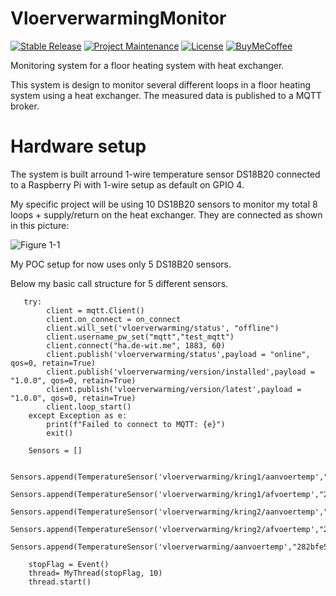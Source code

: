 
# VloerverwarmingMonitor

[![Stable Release][stable_release]][stable_release]
[![Project Maintenance][maintenance-shield]][user_profile]
[![License][license-shield]](LICENSE)
[![BuyMeCoffee][buymecoffeebadge]][buymecoffee]

Monitoring system for a floor heating system with heat exchanger. 

This system is design to monitor several different loops in a floor heating system using a heat exchanger. The measured data is published to a MQTT broker. 

# Hardware setup

The system is built arround 1-wire temperature sensor DS18B20 connected to a Raspberry Pi with 1-wire setup as default on GPIO 4. 

My specific project will be using 10 DS18B20 sensors to monitor my total 8 loops + supply/return on the heat exchanger. They are connected as shown in this picture:

![Figure 1-1](https://github.com/sldewit/VloerverwarmingMonitor/blob/5161e3ec3d567c0ba0c02cbbaa3b987bfebc9c35/Fritzing/Vloerverwarming%20monitor_schema.svg)

My POC setup for now uses only 5 DS18B20 sensors. 

Below my basic call structure for 5 different sensors.

```
   try:
        client = mqtt.Client() 
        client.on_connect = on_connect
        client.will_set('vloerverwarming/status', "offline")
        client.username_pw_set("mqtt","test_mqtt")
        client.connect("ha.de-wit.me", 1883, 60)
        client.publish('vloerverwarming/status',payload = "online", qos=0, retain=True)
        client.publish('vloerverwarming/version/installed',payload = "1.0.0", qos=0, retain=True)
        client.publish('vloerverwarming/version/latest',payload = "1.0.0", qos=0, retain=True)
        client.loop_start()
    except Exception as e:
        print(f"Failed to connect to MQTT: {e}")
        exit()

    Sensors = []

    Sensors.append(TemperatureSensor('vloerverwarming/kring1/aanvoertemp',"28dfc6571f64ff",client))
    Sensors.append(TemperatureSensor('vloerverwarming/kring1/afvoertemp',"28dfd9571f64ff",client))
    Sensors.append(TemperatureSensor('vloerverwarming/kring2/aanvoertemp',"2828ff571f64ff",client))
    Sensors.append(TemperatureSensor('vloerverwarming/kring2/afvoertemp',"28aafd571f64ff",client))
    Sensors.append(TemperatureSensor('vloerverwarming/aanvoertemp',"282bfe571f64ff",client))

    stopFlag = Event()
    thread= MyThread(stopFlag, 10)
    thread.start()
```

[buymecoffee]: https://www.buymeacoffee.com/sldewit
[buymecoffeebadge]: https://www.buymeacoffee.com/assets/img/custom_images/yellow_img.png
[license-shield]: https://img.shields.io/github/license/sldewit/vloerverwarmingMonitor.svg
[maintenance-shield]: https://img.shields.io/badge/maintainer-%40sldewit-blue.svg
[user_profile]: https://github.com/sldewit
[stable_release]: https://shields.io/github/v/release/sldewit/VloerverwarmingMonitor?label=stable&sort=semver
